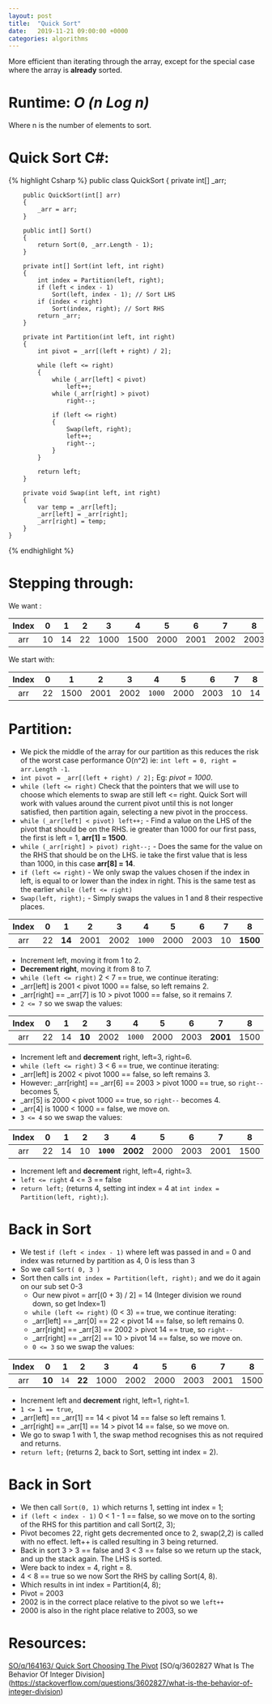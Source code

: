 ```yaml
---
layout: post
title:  "Quick Sort"
date:   2019-11-21 09:00:00 +0000
categories: algorithms
---
```

More efficient than iterating through the array, except for the special case where the array is **already** sorted.

# Runtime: *O (n Log n)*
Where n is the number of elements to sort.

# Quick Sort C#:
{% highlight Csharp %}
public class QuickSort
    {
        private int[] _arr;

        public QuickSort(int[] arr)
        {
            _arr = arr;
        }

        public int[] Sort()
        {
            return Sort(0, _arr.Length - 1);
        }

        private int[] Sort(int left, int right)
        {
            int index = Partition(left, right);
            if (left < index - 1)
                Sort(left, index - 1); // Sort LHS
            if (index < right)
                Sort(index, right); // Sort RHS
            return _arr;
        }

        private int Partition(int left, int right)
        {
            int pivot = _arr[(left + right) / 2];

            while (left <= right)
            {
                while (_arr[left] < pivot)
                    left++;
                while (_arr[right] > pivot)
                    right--;

                if (left <= right)
                {
                    Swap(left, right);
                    left++;
                    right--;
                }
            }

            return left;
        }

        private void Swap(int left, int right)
        {
            var temp = _arr[left];
            _arr[left] = _arr[right];
            _arr[right] = temp;
        }
    }
{% endhighlight %}

# Stepping through:

We want :

| Index |  0  |   1  |   2  |   3  |   4  |   5  |   6  |  7   |  8   |
|:-----:|:---:|:----:|:----:|:----:|:----:|:----:|:----:|:----:|:----:|
| arr   |  10 |  14  |  22  | 1000 | 1500 | 2000 | 2001 | 2002 | 2003 |

We start with:

| Index |  0  |   1  |   2  |   3  |    4   |   5  |   6  |  7  |  8  |
|:-----:|:---:|:----:|:----:|:----:|:------:|:----:|:----:|:---:|:---:|
| arr   | 22  | 1500 | 2001 | 2002 | `1000` | 2000 | 2003 | 10  | 14  |

# Partition:
* We pick the middle of the array for our partition as this reduces the risk of the worst case performance O(n^2) ie: `int left = 0, right = arr.Length -1`.
* `int pivot = _arr[(left + right) / 2];` Eg: *pivot = 1000*.
* `while (left <= right)` Check that the pointers that we will use to choose which elements to swap are still left <= right. Quick Sort will work with values around the current pivot until this is not longer satisfied, then partition again, selecting a new pivot in the proccess.
* `while (_arr[left] < pivot) left++;` - Find a value on the LHS of the pivot that should be on the RHS. ie greater than 1000 for our first pass, the first is left = 1, **arr[1] = 1500**.
* `while (_arr[right] > pivot) right--;` - Does the same for the value on the RHS that should be on the LHS. ie take the first value that is less than 1000, in this case **arr[8] = 14**.
* `if (left <= right)` - We only swap the values chosen if the index in left, is equal to or lower than the index in right. This is the same test as the earlier `while (left <= right)`   
* `Swap(left, right);` - Simply swaps the values in 1 and 8 their respective places.

| Index |  0  |    1   |   2  |   3  |    4   |   5  |   6  |  7  |     8     |
|:-----:|:---:|:------:|:----:|:----:|:------:|:----:|:----:|:---:|:---------:|
| arr   | 22  | **14** | 2001 | 2002 | `1000` | 2000 | 2003 | 10  | **1500**  |

  * Increment left, moving it from 1 to 2.
  * **Decrement right**, moving it from 8 to 7.
  * `while (left <= right)` 2 < 7 == true, we continue iterating:
  * _arr[left] is 2001 < pivot 1000 == false, so left remains 2.
  * _arr[right] == _arr[7] is 10 > pivot 1000 == false, so it remains 7.
  * `2 <= 7` so we swap the values:

| Index |  0  |  1  |   2    |   3  |    4   |   5  |   6  |     7    |   8  |
|:-----:|:---:|:---:|:------:|:----:|:------:|:----:|:----:|:--------:|:----:|
| arr   | 22  | 14  | **10** | 2002 | `1000` | 2000 | 2003 | **2001** | 1500 |

  * Increment left and **decrement** right, left=3, right=6.
  * `while (left <= right)` 3 < 6 == true, we continue iterating:
  * _arr[left] is 2002 < pivot 1000 == false, so left remains 3.
  * However: _arr[right] == _arr[6] == 2003 > pivot 1000 == true, so `right--` becomes 5, 
  * _arr[5] is 2000 < pivot 1000 == true, so `right--` becomes 4.
  * _arr[4] is 1000 < 1000 == false, we move on.
  * `3 <= 4` so we swap the values:
  
| Index |  0  |  1  |  2  |      3     |     4    |   5  |   6  |   7  |   8  |
|:-----:|:---:|:---:|:---:|:----------:|:--------:|:----:|:----:|:----:|:----:|
| arr   | 22  | 14  | 10  | **`1000`** | **2002** | 2000 | 2003 | 2001 | 1500 |

  * Increment left and **decrement** right, left=4, right=3.
  * `left <= right` 4 <= 3 == false
  * `return left;` (returns 4, setting int index = 4 at `int index = Partition(left, right);`).

# Back in Sort
* We test `if (left < index - 1)` where left was passed in and = 0 and index was returned by partition as 4, 0 is less than 3
* So we call `Sort( 0, 3 )`
* Sort then calls `int index = Partition(left, right);` and we do it again on our sub set 0-3
  * Our new pivot = arr[(0 + 3) / 2] = 14 (Integer division we round down, so get Index=1)
  * `while (left <= right)` (0 < 3) == true, we continue iterating:
  * _arr[left] == _arr[0] == 22 < pivot 14 == false, so left remains 0.
  * _arr[right] == _arr[3] == 2002 > pivot 14 == true, so `right--`
  * _arr[right] == _arr[2] == 10 > pivot 14 == false, so we move on.
  * `0 <= 3` so we swap the values:

| Index |    0    |   1   |   2    |   3  |   4  |   5  |   6  |   7  |   8  |
|:-----:|:-------:|:-----:|:------:|:----:|:----:|:----:|:----:|:----:|:----:|
| arr   | **10**  | `14`  | **22** | 1000 | 2002 | 2000 | 2003 | 2001 | 1500 |

* Increment left and **decrement** right, left=1, right=1.
* `1 <= 1 == true`, 
* _arr[left] == _arr[1] == 14 < pivot 14 == false so left remains 1.
* _arr[right] == _arr[1] == 14 > pivot 14 == false, so we move on.
*  We go to swap 1 with 1, the swap method recognises this as not required and returns.
* `return left;` (returns 2, back to Sort, setting int index = 2).

# Back in Sort
* We then call `Sort(0, 1)` which returns 1, setting int index = 1;
* `if (left < index - 1)` 0 < 1 - 1 == false, so we move on to the sorting of the RHS for this partition and call Sort(2, 3);
* Pivot becomes 22, right gets decremented once to 2, swap(2,2) is called with no effect. left++ is called resulting in 3 being returned.
* Back in sort 3 > 3 == false and 3 < 3 == false so we return up the stack, and up the stack again. The LHS is sorted.
* Were back to index = 4, right = 8.
* 4 < 8 == true so we now Sort the RHS by calling Sort(4, 8).
* Which results in int index = Partition(4, 8);
* Pivot = 2003
* 2002 is in the correct place relative to the pivot so we `left++`
* 2000 is also in the right place relative to 2003, so we 


# Resources:
[SO/q/164163/ Quick Sort Choosing The Pivot](https://stackoverflow.com/questions/164163/quicksort-choosing-the-pivot)
[SO/q/3602827 What Is The Behavior Of Integer Division] (https://stackoverflow.com/questions/3602827/what-is-the-behavior-of-integer-division)